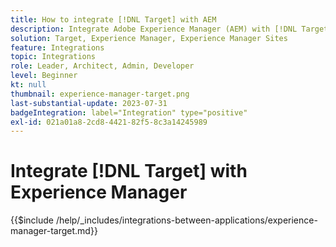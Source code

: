 ```yaml
---
title: How to integrate [!DNL Target] with AEM
description: Integrate Adobe Experience Manager (AEM) with [!DNL Target] to deliver personalized experiences.
solution: Target, Experience Manager, Experience Manager Sites
feature: Integrations
topic: Integrations
role: Leader, Architect, Admin, Developer
level: Beginner
kt: null
thumbnail: experience-manager-target.png
last-substantial-update: 2023-07-31
badgeIntegration: label="Integration" type="positive"
exl-id: 021a01a8-2cd8-4421-82f5-8c3a14245989
---
```

# Integrate [!DNL Target] with Experience Manager

{{$include /help/_includes/integrations-between-applications/experience-manager-target.md}}

